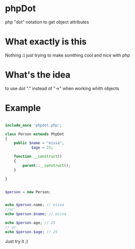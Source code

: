 # phpDot
php "dot" notation to get object attributes 
# What exactly is this
Nothing :) just trying to make somthing cool and nice with php 
# What's the idea 
to use dot "." instead of "->" when working whith objects 
# Example
```php

include_once 'phpdot.php';

class Person extends PhpDot
{
    public $name = "eissa",
            $age = 25;

    function __construct()
    {
        parent::__construct();
    }

}


$person = new Person;


echo $person.name; // eissa
//or
echo $person.$name; // eissa

echo $person.age; // 25
// or
echo $person.$age; // 25
```
Just try it ;)
